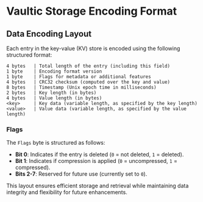 # Vaultic Storage Encoding Format
## Data Encoding Layout

Each entry in the key-value (KV) store is encoded using the following structured format:

```
4 bytes   | Total length of the entry (including this field)
1 byte    | Encoding format version
1 byte    | Flags for metadata or additional features
4 bytes   | CRC32 checksum (computed over the key and value)
8 bytes   | Timestamp (Unix epoch time in milliseconds)
2 bytes   | Key length (in bytes)
4 bytes   | Value length (in bytes)
<key>     | Key data (variable length, as specified by the key length)
<value>   | Value data (variable length, as specified by the value length)
```

### Flags

The `Flags` byte is structured as follows:

- **Bit 0**: Indicates if the entry is deleted (`0` = not deleted, `1` = deleted).
- **Bit 1**: Indicates if compression is applied (`0` = uncompressed, `1` = compressed).
- **Bits 2-7**: Reserved for future use (currently set to `0`).

This layout ensures efficient storage and retrieval while maintaining data integrity and flexibility for future enhancements.